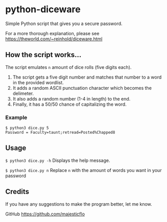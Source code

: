 # python-diceware

Simple Python script that gives you a secure password.

For a more thorough explanation, please see https://theworld.com/~reinhold/diceware.html

## How the script works...

The script emulates `n` amount of dice rolls (five digits each). 

1. The script gets a five digit number and matches that number to a word in the provided wordlist.
2. It adds a random ASCII punctuation character which becomes the delimeter.
3. It also adds a random number (1-4 in length) to the end.
4. Finally, it has a 50/50 chance of capitalizing the word.

### Example

  ```
  $ python3 dice.py 5
  Password = Faculty=taunt;retread=Posted%Chapped8
  ```

## Usage

`$ python3 dice.py -h` Displays the help message.

`$ python3 dice.py n` Replace `n` with the amount of words you want in your password

## Credits

If you have any suggestions to make the program better, let me know.

GitHub https://github.com/majesticflo
